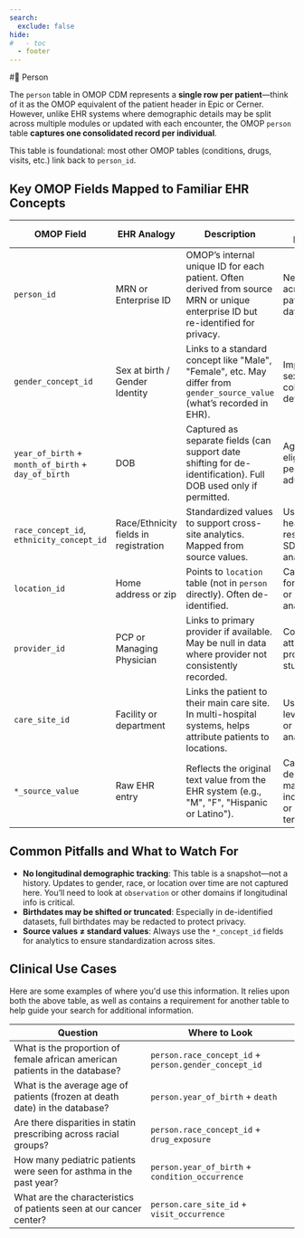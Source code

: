 ```yaml
---
search:
  exclude: false
hide:
#   - toc
  - footer
---
```


#🧍 Person

The `person` table in OMOP CDM represents a **single row per patient**—think of it as the OMOP equivalent of the patient header in Epic or Cerner. However, unlike EHR systems where demographic details may be split across multiple modules or updated with each encounter, the OMOP `person` table **captures one consolidated record per individual**.

This table is foundational: most other OMOP tables (conditions, drugs, visits, etc.) link back to `person_id`.

## Key OMOP Fields Mapped to Familiar EHR Concepts

| OMOP Field | EHR Analogy | Description | Clinical Relevance |
|------------|-------------|-------------|---------------------|
| `person_id` | MRN or Enterprise ID | OMOP’s internal unique ID for each patient. Often derived from source MRN or unique enterprise ID but re-identified for privacy. | Needed to join across all patient-level data. |
| `gender_concept_id` | Sex at birth / Gender Identity | Links to a standard concept like "Male", "Female", etc. May differ from `gender_source_value` (what’s recorded in EHR). | Important for sex-based cohort definitions. |
| `year_of_birth` + `month_of_birth` + `day_of_birth` | DOB | Captured as separate fields (can support date shifting for de-identification). Full DOB used only if permitted. | Age-based eligibility, pediatric vs adult cohorts. |
| `race_concept_id`, `ethnicity_concept_id` | Race/Ethnicity fields in registration | Standardized values to support cross-site analytics. Mapped from source values. | Useful in health equity research or SDoH analyses. |
| `location_id` | Home address or zip | Points to `location` table (not in `person` directly). Often de-identified. | Can be used for geospatial or regional analyses. |
| `provider_id` | PCP or Managing Physician | Links to primary provider if available. May be null in data where provider not consistently recorded. | Could anchor attribution or provider-level studies. |
| `care_site_id` | Facility or department | Links the patient to their main care site. In multi-hospital systems, helps attribute patients to locations. | Useful for site-level variation or resource analysis. |
| `*_source_value` | Raw EHR entry | Reflects the original text value from the EHR system (e.g., "M", "F", "Hispanic or Latino"). | Can help debug mapping inconsistencies or local terminologies. |

## Common Pitfalls and What to Watch For

- **No longitudinal demographic tracking**: This table is a snapshot—not a history. Updates to gender, race, or location over time are not captured here. You’ll need to look at `observation` or other domains if longitudinal info is critical.
- **Birthdates may be shifted or truncated**: Especially in de-identified datasets, full birthdates may be redacted to protect privacy.
- **Source values ≠ standard values**: Always use the `*_concept_id` fields for analytics to ensure standardization across sites.

## Clinical Use Cases

Here are some examples of where you'd use this information. It relies upon both the above table, as well as contains a requirement for another table to help guide your search for additional information.

| Question | Where to Look |
|----------|----------------|
| What is the proportion of female african american patients in the database? | `person.race_concept_id` + `person.gender_concept_id` |
| What is the average age of patients (frozen at death date) in the database? | `person.year_of_birth` + `death` | 
| Are there disparities in statin prescribing across racial groups? | `person.race_concept_id` + `drug_exposure` |
| How many pediatric patients were seen for asthma in the past year? | `person.year_of_birth` + `condition_occurrence` |
| What are the characteristics of patients seen at our cancer center? | `person.care_site_id` + `visit_occurrence` |